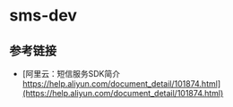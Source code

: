# sms-dev

## 参考链接

* [阿里云：短信服务SDK简介 https://help.aliyun.com/document_detail/101874.html](https://help.aliyun.com/document_detail/101874.html)